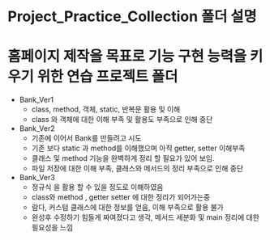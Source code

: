 
# Project_Practice_Collection 폴더 설명

# 홈페이지 제작을 목표로 기능 구현 능력을 키우기 위한 연습 프로젝트 폴더
- Bank_Ver1 
    - class, method, 객체, static, 반복문 활용 및 이해
    - class 와 객체에 대한 이해 부족 및 활용도 부족으로 인해 중단
- Bank_Ver2
    - 기존에 이어서 Bank를 만들려고 시도
    - 기존 보다 static 과 method를 이해했으며 아직 getter, setter 이해부족
    - 클래스 및 method 기능을 완벽하게 정리 할 필요가 있어 보임.
    - 파일 저장에 대한 이해 부족, 클래스와 메서드의 정리 부족으로 인해 중단
- Bank_Ver3
    - 정규식 을 활용 할 수 있을 정도로 이해하였음
    - class와 method , getter setter 에 대한 정리가 되어가는중 
    - 람다, 커스텀 클래스에 대한 정보를 얻음, 이해 부족으로 활용 불가
    - 완성후 수정하기 힘들게 짜여졌다고 생각, 메서드 세분화 및 main 정리에 대한 필요성을 느낌